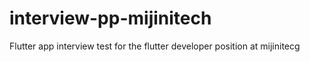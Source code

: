 # interview-pp-mijinitech
Flutter app interview test for the flutter developer position at mijinitecg
